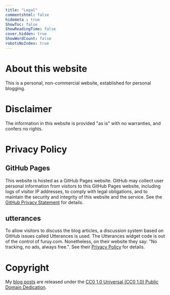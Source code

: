 ```yaml
---
title: "Legal"
commentshtml: false
hidemeta : true
ShowToc: false
ShowReadingTime: false
cover.hidden: true
ShowWordCount: false
robotsNoIndex: true
---
```


# About this website
This is a personal, non-commercial website, established for personal blogging.

# Disclaimer
The information in this website is provided "as is" with no warranties, and confers no rights. 

# Privacy Policy
## GitHub Pages
This website is hosted as a GitHub Pages website. GitHub may collect user personal information from visitors to this GitHub Pages website, including logs of visitor IP addresses, to comply with legal obligations, and to maintain the security and integrity of this website and the service. See the [GitHub Privacy Statement](https://help.github.com/en/github/site-policy/github-privacy-statement) for details.
## utterances
To allow visitors to discuss the blog articles, a discussion system based on GitHub issues called Utterances is used. The Utterances widget code is out of the control of furuy.com. Nonetheless, on their website they say: "No tracking, no ads, always free.". See their [Privacy Policy](https://github.com/utterance/utterances/blob/master/PRIVACY-POLICY.md) for details.

# Copyright
My [blog posts](/posts) are released under the [CC0 1.0 Universal (CC0 1.0) Public Domain Dedication](https://creativecommons.org/publicdomain/zero/1.0/).
